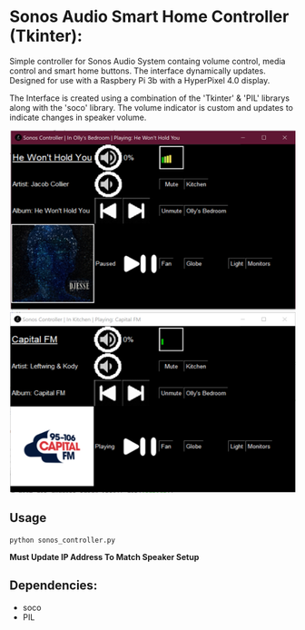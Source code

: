 # Sonos Audio Smart Home Controller (Tkinter):

Simple controller for Sonos Audio System containg volume control, media control and smart home buttons. The interface dynamically updates.
Designed for use with a Raspbery Pi 3b with a HyperPixel 4.0 display. 

The Interface is created using a combination of the 'Tkinter' & 'PIL' librarys along with the 'soco' library. The volume indicator is custom and updates
to indicate changes in speaker volume.
<p align="center">
  <img src="https://github.com/oliver7011/Sonos-Controller/blob/main/standard_example.PNG" height="318" width="503" title="hover text"><img src="https://github.com/oliver7011/Sonos-Controller/blob/main/radio_example.PNG" height="318" width="503" title="hover text">
</p>


## Usage
```shell
python sonos_controller.py
```
**Must Update IP Address To Match Speaker Setup**

## Dependencies:
- soco
- PIL
